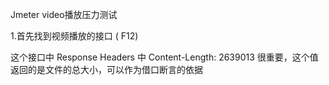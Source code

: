 Jmeter video播放压力测试


1.首先找到视频播放的接口 ( F12)



 这个接口中  Response Headers 中 Content-Length: 2639013 很重要，这个值返回的是文件的总大小，可以作为借口断言的依据
